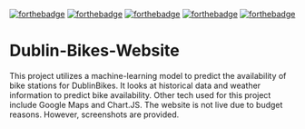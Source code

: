 [![forthebadge](https://forthebadge.com/images/badges/made-with-python.svg)](https://forthebadge.com)
[![forthebadge](https://forthebadge.com/images/badges/uses-html.svg)](https://forthebadge.com)
[![forthebadge](https://forthebadge.com/images/badges/made-with-javascript.svg)](https://forthebadge.com)
[![forthebadge](https://forthebadge.com/images/badges/uses-css.svg)](https://forthebadge.com)
[![forthebadge](https://forthebadge.com/images/badges/uses-git.svg)](https://forthebadge.com)

# Dublin-Bikes-Website

This project utilizes a machine-learning model to predict the availability of bike stations for DublinBikes. It looks at 
historical data and weather information to predict bike availability. Other tech used for this project include Google Maps and 
Chart.JS. The website is not live due to budget reasons. However, screenshots are provided.

